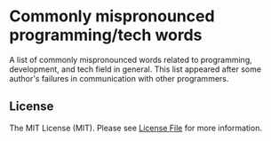 # Commonly mispronounced programming/tech words

A list of commonly mispronounced words related to programming, development, and tech field in general. This list
appeared after some author's failures in communication with other programmers.

## License

The MIT License (MIT). Please see [License File](LICENSE.md) for more information.
